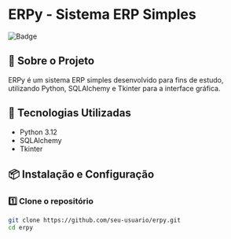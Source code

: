 # ERPy - Sistema ERP Simples

![Badge](https://img.shields.io/badge/status-em%20desenvolvimento-yellow)

## 📜 Sobre o Projeto
ERPy é um sistema ERP simples desenvolvido para fins de estudo, utilizando Python, SQLAlchemy e Tkinter para a interface gráfica.

## 🚀 Tecnologias Utilizadas
- Python 3.12  
- SQLAlchemy  
- Tkinter  

## 📦 Instalação e Configuração
### 1️⃣ **Clone o repositório**
```bash
git clone https://github.com/seu-usuario/erpy.git
cd erpy
